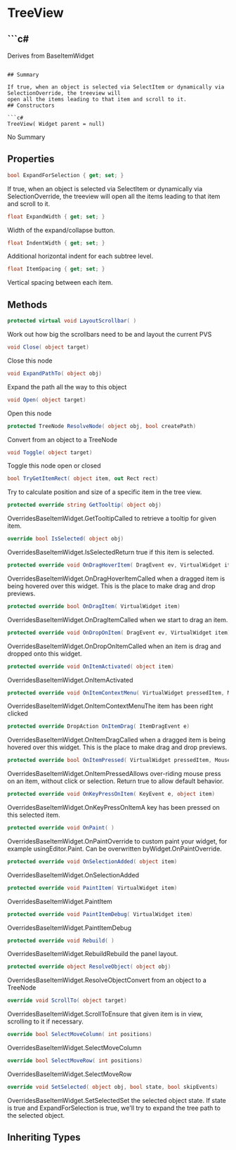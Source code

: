 # TreeView

## ```c#
Derives from BaseItemWidget
```

## Summary

If true, when an object is selected via SelectItem or dynamically via SelectionOverride, the treeview will
open all the items leading to that item and scroll to it.
## Constructors

```c#
TreeView( Widget parent = null) 
```
No Summary
## Properties

```c#
bool ExpandForSelection { get; set; } 
```
If true, when an object is selected via SelectItem or dynamically via SelectionOverride, the treeview will
open all the items leading to that item and scroll to it.
```c#
float ExpandWidth { get; set; } 
```
Width of the expand/collapse button.
```c#
float IndentWidth { get; set; } 
```
Additional horizontal indent for each subtree level.
```c#
float ItemSpacing { get; set; } 
```
Vertical spacing between each item.
## Methods

```c#
protected virtual void LayoutScrollbar( ) 
```
Work out how big the scrollbars need to be and layout the current PVS
```c#
void Close( object target) 
```
Close this node
```c#
void ExpandPathTo( object obj) 
```
Expand the path all the way to this object
```c#
void Open( object target) 
```
Open this node
```c#
protected TreeNode ResolveNode( object obj, bool createPath) 
```
Convert from an object to a TreeNode
```c#
void Toggle( object target) 
```
Toggle this node open or closed
```c#
bool TryGetItemRect( object item, out Rect rect) 
```
Try to calculate position and size of a specific item in the tree view.
```c#
protected override string GetTooltip( object obj) 
```
OverridesBaseItemWidget.GetTooltipCalled to retrieve a tooltip for given item.
```c#
override bool IsSelected( object obj) 
```
OverridesBaseItemWidget.IsSelectedReturn true if this item is selected.
```c#
protected override void OnDragHoverItem( DragEvent ev, VirtualWidget item) 
```
OverridesBaseItemWidget.OnDragHoverItemCalled when a dragged item is being hovered over this widget.
This is the place to make drag and drop previews.
```c#
protected override bool OnDragItem( VirtualWidget item) 
```
OverridesBaseItemWidget.OnDragItemCalled when we start to drag an item.
```c#
protected override void OnDropOnItem( DragEvent ev, VirtualWidget item) 
```
OverridesBaseItemWidget.OnDropOnItemCalled when an item is drag and dropped onto this widget.
```c#
protected override void OnItemActivated( object item) 
```
OverridesBaseItemWidget.OnItemActivated
```c#
protected override void OnItemContextMenu( VirtualWidget pressedItem, MouseEvent e) 
```
OverridesBaseItemWidget.OnItemContextMenuThe item has been right clicked
```c#
protected override DropAction OnItemDrag( ItemDragEvent e) 
```
OverridesBaseItemWidget.OnItemDragCalled when a dragged item is being hovered over this widget.
This is the place to make drag and drop previews.
```c#
protected override bool OnItemPressed( VirtualWidget pressedItem, MouseEvent e) 
```
OverridesBaseItemWidget.OnItemPressedAllows over-riding mouse press on an item, without click or selection.
Return true to allow default behavior.
```c#
protected override void OnKeyPressOnItem( KeyEvent e, object item) 
```
OverridesBaseItemWidget.OnKeyPressOnItemA key has been pressed on this selected item.
```c#
protected override void OnPaint( ) 
```
OverridesBaseItemWidget.OnPaintOverride to custom paint your widget, for example usingEditor.Paint. Can be overwritten byWidget.OnPaintOverride.
```c#
protected override void OnSelectionAdded( object item) 
```
OverridesBaseItemWidget.OnSelectionAdded
```c#
protected override void PaintItem( VirtualWidget item) 
```
OverridesBaseItemWidget.PaintItem
```c#
protected override void PaintItemDebug( VirtualWidget item) 
```
OverridesBaseItemWidget.PaintItemDebug
```c#
protected override void Rebuild( ) 
```
OverridesBaseItemWidget.RebuildRebuild the panel layout.
```c#
protected override object ResolveObject( object obj) 
```
OverridesBaseItemWidget.ResolveObjectConvert from an object to a TreeNode
```c#
override void ScrollTo( object target) 
```
OverridesBaseItemWidget.ScrollToEnsure that given item is in view, scrolling to it if necessary.
```c#
override bool SelectMoveColumn( int positions) 
```
OverridesBaseItemWidget.SelectMoveColumn
```c#
override bool SelectMoveRow( int positions) 
```
OverridesBaseItemWidget.SelectMoveRow
```c#
override void SetSelected( object obj, bool state, bool skipEvents) 
```
OverridesBaseItemWidget.SetSelectedSet the selected object state. If state is true and ExpandForSelection is true, we'll
try to expand the tree path to the selected object.
## Inheriting Types

